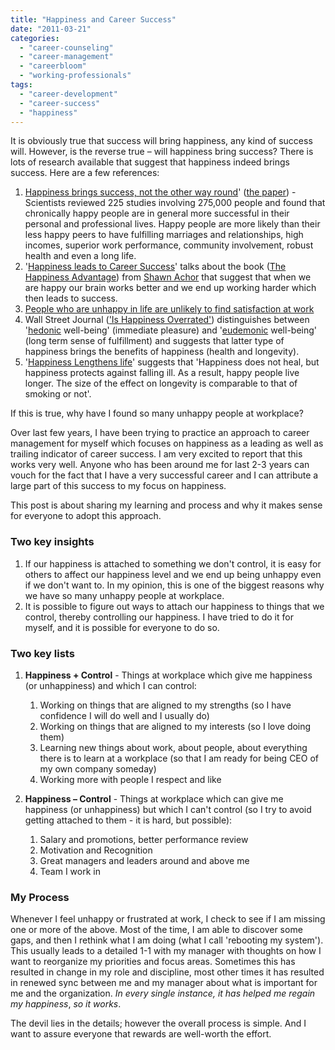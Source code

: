 ```yaml
---
title: "Happiness and Career Success"
date: "2011-03-21"
categories: 
  - "career-counseling"
  - "career-management"
  - "careerbloom"
  - "working-professionals"
tags: 
  - "career-development"
  - "career-success"
  - "happiness"
---
```


It is obviously true that success will bring happiness, any kind of success will. However, is the reverse true – will happiness bring success? There is lots of research available that suggest that happiness indeed brings success. Here are a few references:

1. [Happiness brings success, not the other way round](http://www.foxnews.com/story/0,2933,179167,00.html)' ([the paper](http://www.faculty.ucr.edu/~sonja/papers/BLinpressb.pdf)) - Scientists reviewed 225 studies involving 275,000 people and found that chronically happy people are in general more successful in their personal and professional lives. Happy people are more likely than their less happy peers to have fulfilling marriages and relationships, high incomes, superior work performance, community involvement, robust health and even a long life.
2. '[Happiness leads to Career Success](http://rochesterworks.wordpress.com/2011/03/07/happiness-leads-to-career-success/)' talks about the book ([The Happiness Advantage](http://www.amazon.com/Happiness-Advantage-Principles-Psychology-Performance/dp/0307591549)) from [Shawn Achor](http://shawnachor.com/) that suggest that when we are happy our brain works better and we end up working harder which then leads to success.
3. [People who are unhappy in life are unlikely to find satisfaction at work](http://www.sciencedaily.com/releases/2010/03/100331201753.htm)
4. Wall Street Journal (['Is Happiness Overrated'](http://online.wsj.com/article/SB10001424052748704893604576200471545379388.html)) distinguishes between '[hedonic](http://en.wikipedia.org/wiki/Hedonic) well-being' (immediate pleasure) and '[eudemonic](http://en.wikipedia.org/wiki/Eudaimonia) well-being' (long term sense of fulfillment) and suggests that latter type of happiness brings the benefits of happiness (health and longevity).
5. '[Happiness Lengthens life](http://www.sciencedaily.com/releases/2008/08/080805075614.htm)' suggests that 'Happiness does not heal, but happiness protects against falling ill. As a result, happy people live longer. The size of the effect on longevity is comparable to that of smoking or not'.

If this is true, why have I found so many unhappy people at workplace? 

Over last few years, I have been trying to practice an approach to career management for myself which focuses on happiness as a leading as well as trailing indicator of career success. I am very excited to report that this works very well. Anyone who has been around me for last 2-3 years can vouch for the fact that I have a very successful career and I can attribute a large part of this success to my focus on happiness.

This post is about sharing my learning and process and why it makes sense for everyone to adopt this approach.

### Two key insights

1. If our happiness is attached to something we don't control, it is easy for others to affect our happiness level and we end up being unhappy even if we don't want to. In my opinion, this is one of the biggest reasons why we have so many unhappy people at workplace.
2. It is possible to figure out ways to attach our happiness to things that we control, thereby controlling our happiness. I have tried to do it for myself, and it is possible for everyone to do so.

### Two key lists

1. **Happiness + Control** - Things at workplace which give me happiness (or unhappiness) and which I can control:
    
    1. Working on things that are aligned to my strengths (so I have confidence I will do well and I usually do)
    2. Working on things that are aligned to my interests (so I love doing them)
    3. Learning new things about work, about people, about everything there is to learn at a workplace (so that I am ready for being CEO of my own company someday)
    4. Working more with people I respect and like
2. **Happiness – Control** - Things at workplace which can give me happiness (or unhappiness) but which I can't control (so I try to avoid getting attached to them - it is hard, but possible):
    
    1. Salary and promotions, better performance review
    2. Motivation and Recognition
    3. Great managers and leaders around and above me
    4. Team I work in

### My Process

Whenever I feel unhappy or frustrated at work, I check to see if I am missing one or more of the above. Most of the time, I am able to discover some gaps, and then I rethink what I am doing (what I call 'rebooting my system'). This usually leads to a detailed 1-1 with my manager with thoughts on how I want to reorganize my priorities and focus areas. Sometimes this has resulted in change in my role and discipline, most other times it has resulted in renewed sync between me and my manager about what is important for me and the organization. _In every single instance, it has helped me regain my happiness_, _so it works_.

The devil lies in the details; however the overall process is simple. And I want to assure everyone that rewards are well-worth the effort.
